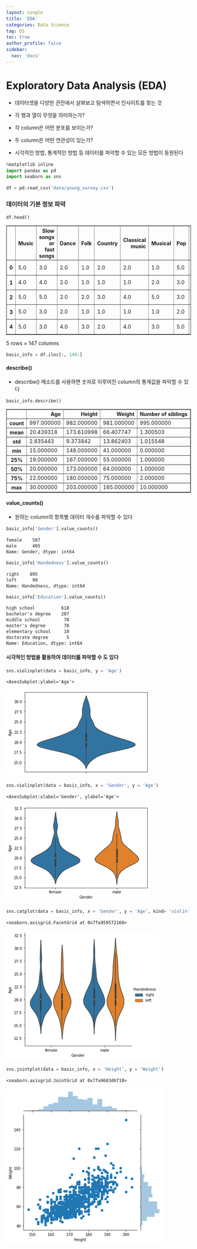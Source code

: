 ```yaml
---
layout: single
title: 'EDA'
categories: Data Science
tag: DS
toc: true
author_profile: false
sidebar:
  nav: 'docs'
---
```


# Exploratory Data Analysis (EDA)

- 데이터셋을 다양한 관전에서 살펴보고 탐색하면서 인사이트를 찾는 것
- 각 행과 열이 무엇을 의미하는가?
- 각 column은 어떤 분포를 보이는가?
- 두 column은 어떤 연관성이 있는가?

- 시각적인 방법, 통계적인 방법 등 데이터를 파악할 수 있는 모든 방법이 동원된다


```python
%matplotlib inline
import pandas as pd
import seaborn as sns
```


```python
df = pd.read_csv('data/young_survey.csv')
```

### 데이터의 기본 정보 파악


```python
df.head()
```




<div>
<style scoped>
    .dataframe tbody tr th:only-of-type {
        vertical-align: middle;
    }

    .dataframe tbody tr th {
        vertical-align: top;
    }

    .dataframe thead th {
        text-align: right;
    }
</style>
<table border="1" class="dataframe">
  <thead>
    <tr style="text-align: right;">
      <th></th>
      <th>Music</th>
      <th>Slow songs or fast songs</th>
      <th>Dance</th>
      <th>Folk</th>
      <th>Country</th>
      <th>Classical music</th>
      <th>Musical</th>
      <th>Pop</th>
      <th>Rock</th>
      <th>Metal or Hardrock</th>
      <th>...</th>
      <th>Spending on looks</th>
      <th>Spending on gadgets</th>
      <th>Spending on healthy eating</th>
      <th>Age</th>
      <th>Height</th>
      <th>Weight</th>
      <th>Number of siblings</th>
      <th>Gender</th>
      <th>Handedness</th>
      <th>Education</th>
    </tr>
  </thead>
  <tbody>
    <tr>
      <th>0</th>
      <td>5.0</td>
      <td>3.0</td>
      <td>2.0</td>
      <td>1.0</td>
      <td>2.0</td>
      <td>2.0</td>
      <td>1.0</td>
      <td>5.0</td>
      <td>5.0</td>
      <td>1.0</td>
      <td>...</td>
      <td>3.0</td>
      <td>1</td>
      <td>3.0</td>
      <td>20.0</td>
      <td>163.0</td>
      <td>48.0</td>
      <td>1.0</td>
      <td>female</td>
      <td>right</td>
      <td>bachelor's degree</td>
    </tr>
    <tr>
      <th>1</th>
      <td>4.0</td>
      <td>4.0</td>
      <td>2.0</td>
      <td>1.0</td>
      <td>1.0</td>
      <td>1.0</td>
      <td>2.0</td>
      <td>3.0</td>
      <td>5.0</td>
      <td>4.0</td>
      <td>...</td>
      <td>2.0</td>
      <td>5</td>
      <td>2.0</td>
      <td>19.0</td>
      <td>163.0</td>
      <td>58.0</td>
      <td>2.0</td>
      <td>female</td>
      <td>right</td>
      <td>bachelor's degree</td>
    </tr>
    <tr>
      <th>2</th>
      <td>5.0</td>
      <td>5.0</td>
      <td>2.0</td>
      <td>2.0</td>
      <td>3.0</td>
      <td>4.0</td>
      <td>5.0</td>
      <td>3.0</td>
      <td>5.0</td>
      <td>3.0</td>
      <td>...</td>
      <td>3.0</td>
      <td>4</td>
      <td>2.0</td>
      <td>20.0</td>
      <td>176.0</td>
      <td>67.0</td>
      <td>2.0</td>
      <td>female</td>
      <td>right</td>
      <td>high school</td>
    </tr>
    <tr>
      <th>3</th>
      <td>5.0</td>
      <td>3.0</td>
      <td>2.0</td>
      <td>1.0</td>
      <td>1.0</td>
      <td>1.0</td>
      <td>1.0</td>
      <td>2.0</td>
      <td>2.0</td>
      <td>1.0</td>
      <td>...</td>
      <td>4.0</td>
      <td>4</td>
      <td>1.0</td>
      <td>22.0</td>
      <td>172.0</td>
      <td>59.0</td>
      <td>1.0</td>
      <td>female</td>
      <td>right</td>
      <td>bachelor's degree</td>
    </tr>
    <tr>
      <th>4</th>
      <td>5.0</td>
      <td>3.0</td>
      <td>4.0</td>
      <td>3.0</td>
      <td>2.0</td>
      <td>4.0</td>
      <td>3.0</td>
      <td>5.0</td>
      <td>3.0</td>
      <td>1.0</td>
      <td>...</td>
      <td>3.0</td>
      <td>2</td>
      <td>4.0</td>
      <td>20.0</td>
      <td>170.0</td>
      <td>59.0</td>
      <td>1.0</td>
      <td>female</td>
      <td>right</td>
      <td>high school</td>
    </tr>
  </tbody>
</table>
<p>5 rows × 147 columns</p>
</div>




```python
basic_info = df.iloc[:, 140:]
```

#### describe()
- describe() 메소드를 사용하면 숫자로 이루어진 column의 통계값을 파악할 수 있다


```python
basic_info.describe()
```




<div>
<style scoped>
    .dataframe tbody tr th:only-of-type {
        vertical-align: middle;
    }

    .dataframe tbody tr th {
        vertical-align: top;
    }

    .dataframe thead th {
        text-align: right;
    }
</style>
<table border="1" class="dataframe">
  <thead>
    <tr style="text-align: right;">
      <th></th>
      <th>Age</th>
      <th>Height</th>
      <th>Weight</th>
      <th>Number of siblings</th>
    </tr>
  </thead>
  <tbody>
    <tr>
      <th>count</th>
      <td>997.000000</td>
      <td>982.000000</td>
      <td>981.000000</td>
      <td>995.000000</td>
    </tr>
    <tr>
      <th>mean</th>
      <td>20.439318</td>
      <td>173.610998</td>
      <td>66.407747</td>
      <td>1.300503</td>
    </tr>
    <tr>
      <th>std</th>
      <td>2.835443</td>
      <td>9.373842</td>
      <td>13.862403</td>
      <td>1.015548</td>
    </tr>
    <tr>
      <th>min</th>
      <td>15.000000</td>
      <td>148.000000</td>
      <td>41.000000</td>
      <td>0.000000</td>
    </tr>
    <tr>
      <th>25%</th>
      <td>19.000000</td>
      <td>167.000000</td>
      <td>55.000000</td>
      <td>1.000000</td>
    </tr>
    <tr>
      <th>50%</th>
      <td>20.000000</td>
      <td>173.000000</td>
      <td>64.000000</td>
      <td>1.000000</td>
    </tr>
    <tr>
      <th>75%</th>
      <td>22.000000</td>
      <td>180.000000</td>
      <td>75.000000</td>
      <td>2.000000</td>
    </tr>
    <tr>
      <th>max</th>
      <td>30.000000</td>
      <td>203.000000</td>
      <td>165.000000</td>
      <td>10.000000</td>
    </tr>
  </tbody>
</table>
</div>



#### value_counts()

- 원하는 column의 항목별 데이터 개수를 파악할 수 있다


```python
basic_info['Gender'].value_counts()
```




    female    587
    male      405
    Name: Gender, dtype: int64




```python
basic_info['Handedness'].value_counts()
```




    right    895
    left      99
    Name: Handedness, dtype: int64




```python
basic_info['Education'].value_counts()
```




    high school          618
    bachelor's degree    207
    middle school         78
    master's degree       78
    elementary school     10
    doctorate degree       5
    Name: Education, dtype: int64



#### 시각적인 방법을 활용하여 데이터를 파악할 수 도 있다


```python
sns.violinplot(data = basic_info, y = 'Age')
```




    <AxesSubplot:ylabel='Age'>




    
![output_13_1](/assets/images/EDA/output_13_1.png)
    



```python
sns.violinplot(data = basic_info, x = 'Gender', y = 'Age')
```




    <AxesSubplot:xlabel='Gender', ylabel='Age'>




    
![output_14_1](/assets/images/EDA/output_14_1.png)
    



```python
sns.catplot(data = basic_info, x = 'Gender', y = 'Age', kind= 'violin', hue = 'Handedness')
```




    <seaborn.axisgrid.FacetGrid at 0x7fa959572160>




    
![output_15_1](/assets/images/EDA/output_15_1.png)
    



```python
sns.jointplot(data = basic_info, x = 'Height', y = 'Weight')
```




    <seaborn.axisgrid.JointGrid at 0x7fa9683d6f10>




    
![output_16_1](/assets/images/EDA/output_16_1.png)
    

